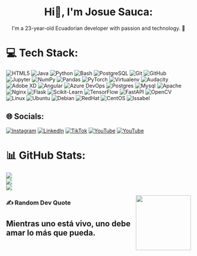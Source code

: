 <h1 align="center">Hi👋, I'm Josue Sauca:</h1>
<p align="center">I'm a 23-year-old Ecuadorian developer with passion and technology. 🚀</p>

# 💻 Tech Stack:
![HTML5](https://img.shields.io/badge/html5-%23E34F26.svg?style=for-the-badge&logo=html5&logoColor=white)
![Java](https://img.shields.io/badge/java-%23ED8B00.svg?style=for-the-badge&logo=openjdk&logoColor=white)
![Python](https://img.shields.io/badge/python-%2314354C.svg?style=for-the-badge&logo=python&logoColor=white)
![Bash](https://img.shields.io/badge/bash-%23121011.svg?style=for-the-badge&logo=gnu-bash&logoColor=white)
![PostgreSQL](https://img.shields.io/badge/postgres-%23316192.svg?style=for-the-badge&logo=postgresql&logoColor=white)
![Git](https://img.shields.io/badge/git-%23F05033.svg?style=for-the-badge&logo=git&logoColor=white)
![GitHub](https://img.shields.io/badge/github-%23121011.svg?style=for-the-badge&logo=github&logoColor=white)
![Jupyter](https://img.shields.io/badge/jupyter-%23F37626.svg?style=for-the-badge&logo=jupyter&logoColor=white)
![NumPy](https://img.shields.io/badge/numpy-%23013243.svg?style=for-the-badge&logo=numpy&logoColor=white)
![Pandas](https://img.shields.io/badge/pandas-%23150458.svg?style=for-the-badge&logo=pandas&logoColor=white)
![PyTorch](https://img.shields.io/badge/pytorch-%23EE4C2C.svg?style=for-the-badge&logo=pytorch&logoColor=white)
![Virtualenv](https://img.shields.io/badge/virtualenv-%23008080.svg?style=for-the-badge&logo=python&logoColor=white)
![Audacity](https://img.shields.io/badge/audacity-A43800?style=for-the-badge&logo=audacity&logoColor=white)
![Adobe XD](https://img.shields.io/badge/Adobe%20XD-470137?style=for-the-badge&logo=Adobe%20XD&logoColor=#FF61F6)
![Angular](https://img.shields.io/badge/angular-%23DD0031.svg?style=for-the-badge&logo=angular&logoColor=white)
![Azure DevOps](https://img.shields.io/badge/Azure_DevOps-0078D7?style=for-the-badge&logo=azure-devops&logoColor=white)
![Postgres](https://img.shields.io/badge/postgres-%23316192.svg?style=for-the-badge&logo=postgresql&logoColor=white)
![Mysql](https://img.shields.io/badge/mysql-%23316192.svg?style=for-the-badge&logo=mysql&logoColor=white)
![Apache](https://img.shields.io/badge/apache-%23316192.svg?style=for-the-badge&logo=apache&logoColor=white)
![Nginx](https://img.shields.io/badge/nginx-%23316192.svg?style=for-the-badge&logo=nginx&logoColor=green)
![Flask](https://img.shields.io/badge/flask-%23013243.svg?style=for-the-badge&logo=flask&logoColor=white)
![Scikit-Learn](https://img.shields.io/badge/scikit--learn-F7931E?style=for-the-badge&logo=scikit-learn&logoColor=white)
![TensorFlow](https://img.shields.io/badge/TensorFlow-FF6F00?style=for-the-badge&logo=tensorflow&logoColor=white)
![FastAPI](https://img.shields.io/badge/fastapi-005571?style=for-the-badge&logo=fastapi&logoColor=white)
![OpenCV](https://img.shields.io/badge/OpenCV-27338e?style=for-the-badge&logo=opencv&logoColor=white)
![Linux](https://img.shields.io/badge/linux-FCC624?style=for-the-badge&logo=linux&logoColor=black)
![Ubuntu](https://img.shields.io/badge/ubuntu-E95420?style=for-the-badge&logo=ubuntu&logoColor=white)
![Debian](https://img.shields.io/badge/debian-A81D33?style=for-the-badge&logo=debian&logoColor=white)
![RedHat](https://img.shields.io/badge/redhat-EE0000?style=for-the-badge&logo=redhat&logoColor=white)
![CentOS](https://img.shields.io/badge/centos-262577?style=for-the-badge&logo=centos&logoColor=white)
![Issabel](https://img.shields.io/badge/issabel-662D91?style=for-the-badge&logo=linux&logoColor=white)

## 🌐 Socials:
[![Instagram](https://img.shields.io/badge/Instagram-%23E4405F.svg?logo=Instagram&logoColor=white)](https://www.instagram.com/josuesauca/) [![LinkedIn](https://img.shields.io/badge/LinkedIn-%230077B5.svg?logo=linkedin&logoColor=white)](www.linkedin.com/in/josue-alejandro-sauca-pucha-965b73282) [![TikTok](https://img.shields.io/badge/TikTok-%23000000.svg?logo=TikTok&logoColor=white)](https://www.tiktok.com/@josue.sauca) [![YouTube](https://img.shields.io/badge/YouTube-%23FF0000.svg?logo=YouTube&logoColor=white)](https://www.youtube.com/@josuesauca5805) [![YouTube](https://img.shields.io/badge/YouTube-%23FF0000.svg?logo=YouTube&logoColor=white)](https://www.youtube.com/@josuealejandrosaucapucha5054) 
# 📊 GitHub Stats:
![](https://github-readme-stats.vercel.app/api?username=josuesauca&theme=github_dark&hide_border=false&include_all_commits=false&count_private=false)<br/>
![](https://github-readme-streak-stats.herokuapp.com/?user=josuesauca&theme=github_dark&hide_border=false)<br/>
![](https://github-readme-stats.vercel.app/api/top-langs/?username=josuesauca&theme=github_dark&hide_border=false&include_all_commits=false&count_private=false&layout=compact)

<img align="right" height="150" src="https://media3.giphy.com/media/v1.Y2lkPTc5MGI3NjExbWx5ZTN5ZWYydGw5cW5ldWxxbGw4cGtsYjZ3c2Voa2trMDcxenBidCZlcD12MV9pbnRlcm5hbF9naWZfYnlfaWQmY3Q9Zw/QDjpIL6oNCVZ4qzGs7/giphy.webp"  />

### ✍️ Random Dev Quote
Mientras uno está vivo, uno debe amar lo más que pueda.
---

<!-- Proudly created with GPRM ( https://gprm.itsvg.in ) -->

